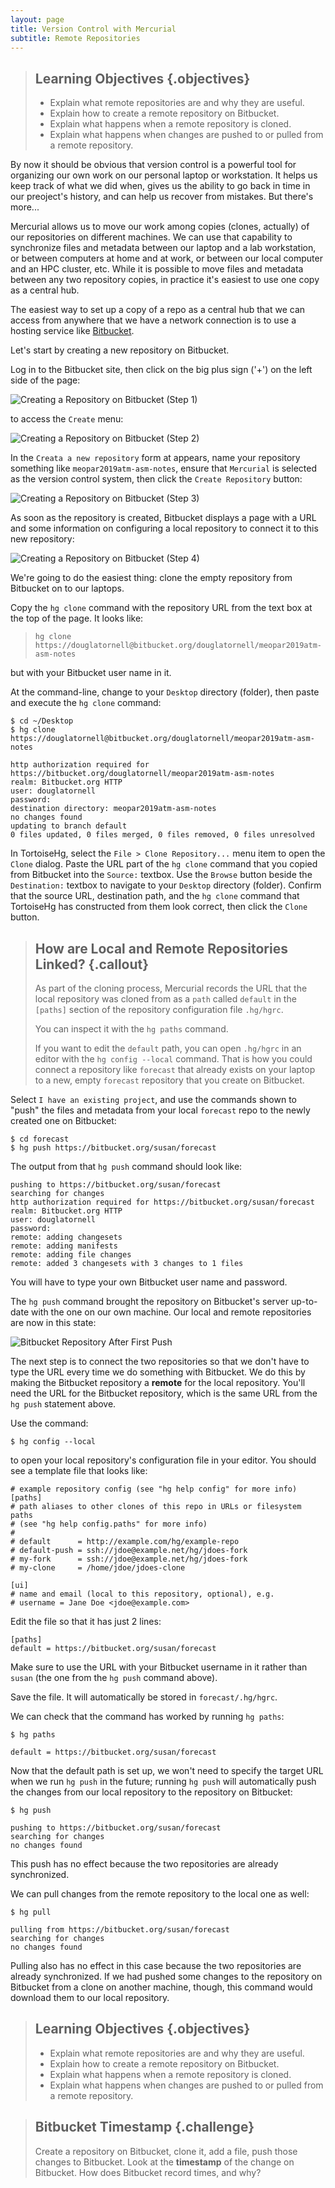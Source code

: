 ```yaml
---
layout: page
title: Version Control with Mercurial
subtitle: Remote Repositories
---
```

> ## Learning Objectives {.objectives}
>
> * Explain what remote repositories are and why they are useful.
> * Explain how to create a remote repository on Bitbucket.
> * Explain what happens when a remote repository is cloned.
> * Explain what happens when changes are pushed to or pulled from a remote repository.

By now it should be obvious that version control is a powerful tool for organizing our own work on our personal laptop or workstation.
It helps us keep track of what we did when,
gives us the ability to go back in time in our preoject's history,
and can help us recover from mistakes.
But there's more...

Mercurial allows us to move our work among copies
(clones, actually)
of our repositories on different machines.
We can use that capability to synchronize files and metadata between our laptop and a lab workstation,
or between computers at home and at work,
or between our local computer and an HPC cluster,
etc.
While it is possible to move files and metadata between any two repository copies,
in practice it's easiest to use one copy as a central hub.

The easiest way to set up a copy of a repo as a central hub that we can access from anywhere that we have a network connection is to use a hosting service like [Bitbucket](https://bitbucket.org/).

Let's start by creating a new repository on Bitbucket.

Log in to the Bitbucket site,
then click on the big plus sign ('+') on the left side of the page:

![Creating a Repository on Bitbucket (Step 1)](fig/bitbucket-create-repo-01.png)

to access the `Create` menu:

![Creating a Repository on Bitbucket (Step 2)](fig/bitbucket-create-repo-02.png)

In the `Creata a new repository` form at appears,
name your repository something like `meopar2019atm-asm-notes`,
ensure that `Mercurial` is selected as the version control system,
then click the `Create Repository` button:

![Creating a Repository on Bitbucket (Step 3)](fig/bitbucket-create-repo-03.png)

As soon as the repository is created,
Bitbucket displays a page with a URL and some information on configuring a local repository to connect it to this new repository:

![Creating a Repository on Bitbucket (Step 4)](fig/bitbucket-create-repo-04.png)

We're going to do the easiest thing:
clone the empty repository from Bitbucket on to our laptops.

Copy the `hg clone` command with the repository URL from the text box at the top of the page.
It looks like:

> `hg clone https://douglatornell@bitbucket.org/douglatornell/meopar2019atm-asm-notes`

but with your Bitbucket user name in it.

At the command-line,
change to your `Desktop` directory (folder),
then paste and execute the `hg clone` command:

~~~ {.bash}
$ cd ~/Desktop
$ hg clone https://douglatornell@bitbucket.org/douglatornell/meopar2019atm-asm-notes
~~~
~~~ {.output}
http authorization required for https://bitbucket.org/douglatornell/meopar2019atm-asm-notes
realm: Bitbucket.org HTTP
user: douglatornell
password:
destination directory: meopar2019atm-asm-notes
no changes found
updating to branch default
0 files updated, 0 files merged, 0 files removed, 0 files unresolved
~~~

In TortoiseHg,
select the `File > Clone Repository...` menu item to open the `Clone` dialog.
Paste the URL part of the `hg clone` command that you copied from Bitbucket into the `Source:` textbox.
Use the `Browse` button beside the `Destination:` textbox to navigate to your `Desktop` directory (folder).
Confirm that the source URL,
destination path,
and the `hg clone` command that TortoiseHg has constructed from them look correct,
then click the `Clone` button.

> ## How are Local and Remote Repositories Linked? {.callout}
>
> As part of the cloning process,
> Mercurial records the URL that the local repository was cloned from as a `path` called `default` in the `[paths]` section
> of the repository configuration file `.hg/hgrc`.
>
> You can inspect it with the `hg paths` command.
>
> If you want to edit the `default` path,
> you can open `.hg/hgrc` in an editor with the `hg config --local` command.
> That is how you could connect a repository like `forecast` that already exists on your laptop to a new,
> empty `forecast` repository that you create on Bitbucket.




Select `I have an existing project`,
and use the commands shown to "push" the files and metadata from your local `forecast` repo to the newly created one on Bitbucket:

~~~ {.bash}
$ cd forecast
$ hg push https://bitbucket.org/susan/forecast
~~~

The output from that `hg push` command should look like:

~~~ {.output}
pushing to https://bitbucket.org/susan/forecast
searching for changes
http authorization required for https://bitbucket.org/susan/forecast
realm: Bitbucket.org HTTP
user: douglatornell
password:
remote: adding changesets
remote: adding manifests
remote: adding file changes
remote: added 3 changesets with 3 changes to 1 files
~~~

You will have to type your own Bitbucket user name and password.

The `hg push` command brought the repository on Bitbucket's server up-to-date with the one on our own machine.
Our local and remote repositories are now in this state:

![Bitbucket Repository After First Push](fig/bitbucket-repo-after-first-push.svg)

The next step is to connect the two repositories so that we don't have to type the URL every time we do something with Bitbucket.
We do this by making the Bitbucket repository a **remote** for the local repository.
You'll need the URL for the Bitbucket repository,
which is the same URL from the `hg push` statement above.

Use the command:

~~~ {.bash}
$ hg config --local
~~~

to open your local repository's configuration file in your editor.
You should see a template file that looks like:

~~~
# example repository config (see "hg help config" for more info)
[paths]
# path aliases to other clones of this repo in URLs or filesystem paths
# (see "hg help config.paths" for more info)
#
# default      = http://example.com/hg/example-repo
# default-push = ssh://jdoe@example.net/hg/jdoes-fork
# my-fork      = ssh://jdoe@example.net/hg/jdoes-fork
# my-clone     = /home/jdoe/jdoes-clone

[ui]
# name and email (local to this repository, optional), e.g.
# username = Jane Doe <jdoe@example.com>
~~~

Edit the file so that it has just 2 lines:

~~~
[paths]
default = https://bitbucket.org/susan/forecast
~~~

Make sure to use the URL with your Bitbucket username in it rather than `susan`
(the one from the `hg push` command above).

Save the file.
It will automatically be stored in `forecast/.hg/hgrc`.

We can check that the command has worked by running `hg paths`:

~~~ {.bash}
$ hg paths
~~~
~~~ {.output}
default = https://bitbucket.org/susan/forecast
~~~

Now that the default path is set up, we won't need to specify the
target URL when we run `hg push` in the future; running `hg push`
will automatically push the changes from our local repository
to the repository on Bitbucket:

~~~ {.bash}
$ hg push
~~~
~~~ {.output}
pushing to https://bitbucket.org/susan/forecast
searching for changes
no changes found
~~~

This push has no effect because the two repositories are already synchronized.

We can pull changes from the remote repository to the local one as well:

~~~ {.bash}
$ hg pull
~~~
~~~ {.output}
pulling from https://bitbucket.org/susan/forecast
searching for changes
no changes found
~~~

Pulling also has no effect in this case because the two repositories are already synchronized.
If we had pushed some changes to the repository on Bitbucket from a clone on another machine,
though,
this command would download them to our local repository.


> ## Learning Objectives {.objectives}
>
> * Explain what remote repositories are and why they are useful.
> * Explain how to create a remote repository on Bitbucket.
> * Explain what happens when a remote repository is cloned.
> * Explain what happens when changes are pushed to or pulled from a remote repository.


> ## Bitbucket Timestamp {.challenge}
>
> Create a repository on Bitbucket,
> clone it,
> add a file,
> push those changes to Bitbucket.
> Look at the **timestamp** of the change on Bitbucket.
> How does Bitbucket record times, and why?
